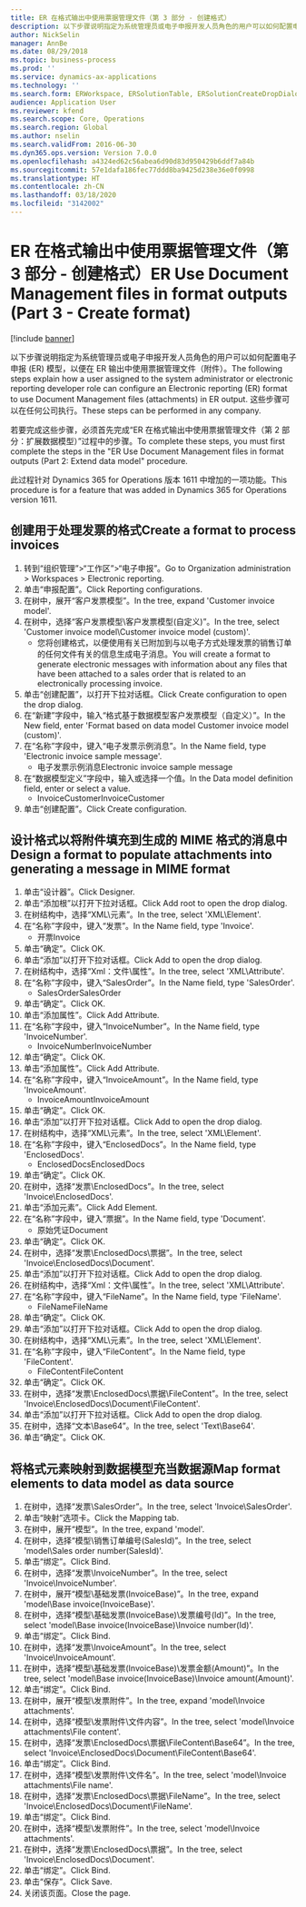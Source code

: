 ```yaml
---
title: ER 在格式输出中使用票据管理文件（第 3 部分 - 创建格式）
description: 以下步骤说明指定为系统管理员或电子申报开发人员角色的用户可以如何配置电子申报模型，以便在 ER 输出中使用票据管理文件。
author: NickSelin
manager: AnnBe
ms.date: 08/29/2018
ms.topic: business-process
ms.prod: ''
ms.service: dynamics-ax-applications
ms.technology: ''
ms.search.form: ERWorkspace, ERSolutionTable, ERSolutionCreateDropDialog, EROperationDesigner, ERComponentTypeDropDialog
audience: Application User
ms.reviewer: kfend
ms.search.scope: Core, Operations
ms.search.region: Global
ms.author: nselin
ms.search.validFrom: 2016-06-30
ms.dyn365.ops.version: Version 7.0.0
ms.openlocfilehash: a4324ed62c56abea6d90d83d950429b6ddf7a84b
ms.sourcegitcommit: 57e1dafa186fec77ddd8ba9425d238e36e0f0998
ms.translationtype: HT
ms.contentlocale: zh-CN
ms.lasthandoff: 03/18/2020
ms.locfileid: "3142002"
---
```

# <a name="er-use-document-management-files-in-format-outputs-part-3---create-format"></a><span data-ttu-id="7c0d0-103">ER 在格式输出中使用票据管理文件（第 3 部分 - 创建格式）</span><span class="sxs-lookup"><span data-stu-id="7c0d0-103">ER Use Document Management files in format outputs (Part 3 - Create format)</span></span>

[!include [banner](../../includes/banner.md)]

<span data-ttu-id="7c0d0-104">以下步骤说明指定为系统管理员或电子申报开发人员角色的用户可以如何配置电子申报 (ER) 模型，以便在 ER 输出中使用票据管理文件（附件）。</span><span class="sxs-lookup"><span data-stu-id="7c0d0-104">The following steps explain how a user assigned to the system administrator or electronic reporting developer role can configure an Electronic reporting (ER) format to use Document Management files (attachments) in ER output.</span></span> <span data-ttu-id="7c0d0-105">这些步骤可以在任何公司执行。</span><span class="sxs-lookup"><span data-stu-id="7c0d0-105">These steps can be performed in any company.</span></span>

<span data-ttu-id="7c0d0-106">若要完成这些步骤，必须首先完成“ER 在格式输出中使用票据管理文件（第 2 部分：扩展数据模型）”过程中的步骤。</span><span class="sxs-lookup"><span data-stu-id="7c0d0-106">To complete these steps, you must first complete the steps in the "ER Use Document Management files in format outputs (Part 2: Extend data model" procedure.</span></span>

<span data-ttu-id="7c0d0-107">此过程针对 Dynamics 365 for Operations 版本 1611 中增加的一项功能。</span><span class="sxs-lookup"><span data-stu-id="7c0d0-107">This procedure is for a feature that was added in Dynamics 365 for Operations version 1611.</span></span>


## <a name="create-a-format-to-process-invoices"></a><span data-ttu-id="7c0d0-108">创建用于处理发票的格式</span><span class="sxs-lookup"><span data-stu-id="7c0d0-108">Create a format to process invoices</span></span>
1. <span data-ttu-id="7c0d0-109">转到“组织管理”>“工作区”>“电子申报”。</span><span class="sxs-lookup"><span data-stu-id="7c0d0-109">Go to Organization administration > Workspaces > Electronic reporting.</span></span>
2. <span data-ttu-id="7c0d0-110">单击“申报配置”。</span><span class="sxs-lookup"><span data-stu-id="7c0d0-110">Click Reporting configurations.</span></span>
3. <span data-ttu-id="7c0d0-111">在树中，展开“客户发票模型”。</span><span class="sxs-lookup"><span data-stu-id="7c0d0-111">In the tree, expand 'Customer invoice model'.</span></span>
4. <span data-ttu-id="7c0d0-112">在树中，选择“客户发票模型\客户发票模型(自定义)”。</span><span class="sxs-lookup"><span data-stu-id="7c0d0-112">In the tree, select 'Customer invoice model\Customer invoice model (custom)'.</span></span>
    * <span data-ttu-id="7c0d0-113">您将创建格式，以便使用有关已附加到与以电子方式处理发票的销售订单的任何文件有关的信息生成电子消息。</span><span class="sxs-lookup"><span data-stu-id="7c0d0-113">You will create a format to generate electronic messages with information about any files that have been attached to a sales order that is related to an electronically processing invoice.</span></span>  
5. <span data-ttu-id="7c0d0-114">单击“创建配置”，以打开下拉对话框。</span><span class="sxs-lookup"><span data-stu-id="7c0d0-114">Click Create configuration to open the drop dialog.</span></span>
6. <span data-ttu-id="7c0d0-115">在“新建”字段中，输入“格式基于数据模型客户发票模型（自定义）”。</span><span class="sxs-lookup"><span data-stu-id="7c0d0-115">In the New field, enter 'Format based on data model Customer invoice model (custom)'.</span></span>
7. <span data-ttu-id="7c0d0-116">在“名称”字段中，键入“电子发票示例消息”。</span><span class="sxs-lookup"><span data-stu-id="7c0d0-116">In the Name field, type 'Electronic invoice sample message'.</span></span>
    * <span data-ttu-id="7c0d0-117">电子发票示例消息</span><span class="sxs-lookup"><span data-stu-id="7c0d0-117">Electronic invoice sample message</span></span>  
8. <span data-ttu-id="7c0d0-118">在“数据模型定义”字段中，输入或选择一个值。</span><span class="sxs-lookup"><span data-stu-id="7c0d0-118">In the Data model definition field, enter or select a value.</span></span>
    * <span data-ttu-id="7c0d0-119">InvoiceCustomer</span><span class="sxs-lookup"><span data-stu-id="7c0d0-119">InvoiceCustomer</span></span>  
9. <span data-ttu-id="7c0d0-120">单击“创建配置”。</span><span class="sxs-lookup"><span data-stu-id="7c0d0-120">Click Create configuration.</span></span>

## <a name="design-a-format-to-populate-attachments-into-generating-a-message-in-mime-format"></a><span data-ttu-id="7c0d0-121">设计格式以将附件填充到生成的 MIME 格式的消息中</span><span class="sxs-lookup"><span data-stu-id="7c0d0-121">Design a format to populate attachments into generating a message in MIME format</span></span>
1. <span data-ttu-id="7c0d0-122">单击“设计器”。</span><span class="sxs-lookup"><span data-stu-id="7c0d0-122">Click Designer.</span></span>
2. <span data-ttu-id="7c0d0-123">单击“添加根”以打开下拉对话框。</span><span class="sxs-lookup"><span data-stu-id="7c0d0-123">Click Add root to open the drop dialog.</span></span>
3. <span data-ttu-id="7c0d0-124">在树结构中，选择“XML\元素”。</span><span class="sxs-lookup"><span data-stu-id="7c0d0-124">In the tree, select 'XML\Element'.</span></span>
4. <span data-ttu-id="7c0d0-125">在“名称”字段中，键入“发票”。</span><span class="sxs-lookup"><span data-stu-id="7c0d0-125">In the Name field, type 'Invoice'.</span></span>
    * <span data-ttu-id="7c0d0-126">开票</span><span class="sxs-lookup"><span data-stu-id="7c0d0-126">Invoice</span></span>  
5. <span data-ttu-id="7c0d0-127">单击“确定”。</span><span class="sxs-lookup"><span data-stu-id="7c0d0-127">Click OK.</span></span>
6. <span data-ttu-id="7c0d0-128">单击“添加”以打开下拉对话框。</span><span class="sxs-lookup"><span data-stu-id="7c0d0-128">Click Add to open the drop dialog.</span></span>
7. <span data-ttu-id="7c0d0-129">在树结构中，选择“Xml：文件\属性”。</span><span class="sxs-lookup"><span data-stu-id="7c0d0-129">In the tree, select 'XML\Attribute'.</span></span>
8. <span data-ttu-id="7c0d0-130">在“名称”字段中，键入“SalesOrder”。</span><span class="sxs-lookup"><span data-stu-id="7c0d0-130">In the Name field, type 'SalesOrder'.</span></span>
    * <span data-ttu-id="7c0d0-131">SalesOrder</span><span class="sxs-lookup"><span data-stu-id="7c0d0-131">SalesOrder</span></span>  
9. <span data-ttu-id="7c0d0-132">单击“确定”。</span><span class="sxs-lookup"><span data-stu-id="7c0d0-132">Click OK.</span></span>
10. <span data-ttu-id="7c0d0-133">单击“添加属性”。</span><span class="sxs-lookup"><span data-stu-id="7c0d0-133">Click Add Attribute.</span></span>
11. <span data-ttu-id="7c0d0-134">在“名称”字段中，键入“InvoiceNumber”。</span><span class="sxs-lookup"><span data-stu-id="7c0d0-134">In the Name field, type 'InvoiceNumber'.</span></span>
    * <span data-ttu-id="7c0d0-135">InvoiceNumber</span><span class="sxs-lookup"><span data-stu-id="7c0d0-135">InvoiceNumber</span></span>  
12. <span data-ttu-id="7c0d0-136">单击“确定”。</span><span class="sxs-lookup"><span data-stu-id="7c0d0-136">Click OK.</span></span>
13. <span data-ttu-id="7c0d0-137">单击“添加属性”。</span><span class="sxs-lookup"><span data-stu-id="7c0d0-137">Click Add Attribute.</span></span>
14. <span data-ttu-id="7c0d0-138">在“名称”字段中，键入“InvoiceAmount”。</span><span class="sxs-lookup"><span data-stu-id="7c0d0-138">In the Name field, type 'InvoiceAmount'.</span></span>
    * <span data-ttu-id="7c0d0-139">InvoiceAmount</span><span class="sxs-lookup"><span data-stu-id="7c0d0-139">InvoiceAmount</span></span>  
15. <span data-ttu-id="7c0d0-140">单击“确定”。</span><span class="sxs-lookup"><span data-stu-id="7c0d0-140">Click OK.</span></span>
16. <span data-ttu-id="7c0d0-141">单击“添加”以打开下拉对话框。</span><span class="sxs-lookup"><span data-stu-id="7c0d0-141">Click Add to open the drop dialog.</span></span>
17. <span data-ttu-id="7c0d0-142">在树结构中，选择“XML\元素”。</span><span class="sxs-lookup"><span data-stu-id="7c0d0-142">In the tree, select 'XML\Element'.</span></span>
18. <span data-ttu-id="7c0d0-143">在“名称”字段中，键入“EnclosedDocs”。</span><span class="sxs-lookup"><span data-stu-id="7c0d0-143">In the Name field, type 'EnclosedDocs'.</span></span>
    * <span data-ttu-id="7c0d0-144">EnclosedDocs</span><span class="sxs-lookup"><span data-stu-id="7c0d0-144">EnclosedDocs</span></span>  
19. <span data-ttu-id="7c0d0-145">单击“确定”。</span><span class="sxs-lookup"><span data-stu-id="7c0d0-145">Click OK.</span></span>
20. <span data-ttu-id="7c0d0-146">在树中，选择“发票\EnclosedDocs”。</span><span class="sxs-lookup"><span data-stu-id="7c0d0-146">In the tree, select 'Invoice\EnclosedDocs'.</span></span>
21. <span data-ttu-id="7c0d0-147">单击“添加元素”。</span><span class="sxs-lookup"><span data-stu-id="7c0d0-147">Click Add Element.</span></span>
22. <span data-ttu-id="7c0d0-148">在“名称”字段中，键入“票据”。</span><span class="sxs-lookup"><span data-stu-id="7c0d0-148">In the Name field, type 'Document'.</span></span>
    * <span data-ttu-id="7c0d0-149">原始凭证</span><span class="sxs-lookup"><span data-stu-id="7c0d0-149">Document</span></span>  
23. <span data-ttu-id="7c0d0-150">单击“确定”。</span><span class="sxs-lookup"><span data-stu-id="7c0d0-150">Click OK.</span></span>
24. <span data-ttu-id="7c0d0-151">在树中，选择“发票\EnclosedDocs\票据”。</span><span class="sxs-lookup"><span data-stu-id="7c0d0-151">In the tree, select 'Invoice\EnclosedDocs\Document'.</span></span>
25. <span data-ttu-id="7c0d0-152">单击“添加”以打开下拉对话框。</span><span class="sxs-lookup"><span data-stu-id="7c0d0-152">Click Add to open the drop dialog.</span></span>
26. <span data-ttu-id="7c0d0-153">在树结构中，选择“Xml：文件\属性”。</span><span class="sxs-lookup"><span data-stu-id="7c0d0-153">In the tree, select 'XML\Attribute'.</span></span>
27. <span data-ttu-id="7c0d0-154">在“名称”字段中，键入“FileName”。</span><span class="sxs-lookup"><span data-stu-id="7c0d0-154">In the Name field, type 'FileName'.</span></span>
    * <span data-ttu-id="7c0d0-155">FileName</span><span class="sxs-lookup"><span data-stu-id="7c0d0-155">FileName</span></span>  
28. <span data-ttu-id="7c0d0-156">单击“确定”。</span><span class="sxs-lookup"><span data-stu-id="7c0d0-156">Click OK.</span></span>
29. <span data-ttu-id="7c0d0-157">单击“添加”以打开下拉对话框。</span><span class="sxs-lookup"><span data-stu-id="7c0d0-157">Click Add to open the drop dialog.</span></span>
30. <span data-ttu-id="7c0d0-158">在树结构中，选择“XML\元素”。</span><span class="sxs-lookup"><span data-stu-id="7c0d0-158">In the tree, select 'XML\Element'.</span></span>
31. <span data-ttu-id="7c0d0-159">在“名称”字段中，键入“FileContent”。</span><span class="sxs-lookup"><span data-stu-id="7c0d0-159">In the Name field, type 'FileContent'.</span></span>
    * <span data-ttu-id="7c0d0-160">FileContent</span><span class="sxs-lookup"><span data-stu-id="7c0d0-160">FileContent</span></span>  
32. <span data-ttu-id="7c0d0-161">单击“确定”。</span><span class="sxs-lookup"><span data-stu-id="7c0d0-161">Click OK.</span></span>
33. <span data-ttu-id="7c0d0-162">在树中，选择“发票\EnclosedDocs\票据\FileContent”。</span><span class="sxs-lookup"><span data-stu-id="7c0d0-162">In the tree, select 'Invoice\EnclosedDocs\Document\FileContent'.</span></span>
34. <span data-ttu-id="7c0d0-163">单击“添加”以打开下拉对话框。</span><span class="sxs-lookup"><span data-stu-id="7c0d0-163">Click Add to open the drop dialog.</span></span>
35. <span data-ttu-id="7c0d0-164">在树中，选择“文本\Base64”。</span><span class="sxs-lookup"><span data-stu-id="7c0d0-164">In the tree, select 'Text\Base64'.</span></span>
36. <span data-ttu-id="7c0d0-165">单击“确定”。</span><span class="sxs-lookup"><span data-stu-id="7c0d0-165">Click OK.</span></span>

## <a name="map-format-elements-to-data-model-as-data-source"></a><span data-ttu-id="7c0d0-166">将格式元素映射到数据模型充当数据源</span><span class="sxs-lookup"><span data-stu-id="7c0d0-166">Map format elements to data model as data source</span></span>
1. <span data-ttu-id="7c0d0-167">在树中，选择“发票\SalesOrder”。</span><span class="sxs-lookup"><span data-stu-id="7c0d0-167">In the tree, select 'Invoice\SalesOrder'.</span></span>
2. <span data-ttu-id="7c0d0-168">单击“映射”选项卡。</span><span class="sxs-lookup"><span data-stu-id="7c0d0-168">Click the Mapping tab.</span></span>
3. <span data-ttu-id="7c0d0-169">在树中，展开“模型”。</span><span class="sxs-lookup"><span data-stu-id="7c0d0-169">In the tree, expand 'model'.</span></span>
4. <span data-ttu-id="7c0d0-170">在树中，选择“模型\销售订单编号(SalesId)”。</span><span class="sxs-lookup"><span data-stu-id="7c0d0-170">In the tree, select 'model\Sales order number(SalesId)'.</span></span>
5. <span data-ttu-id="7c0d0-171">单击“绑定”。</span><span class="sxs-lookup"><span data-stu-id="7c0d0-171">Click Bind.</span></span>
6. <span data-ttu-id="7c0d0-172">在树中，选择“发票\InvoiceNumber”。</span><span class="sxs-lookup"><span data-stu-id="7c0d0-172">In the tree, select 'Invoice\InvoiceNumber'.</span></span>
7. <span data-ttu-id="7c0d0-173">在树中，展开“模型\基础发票(InvoiceBase)”。</span><span class="sxs-lookup"><span data-stu-id="7c0d0-173">In the tree, expand 'model\Base invoice(InvoiceBase)'.</span></span>
8. <span data-ttu-id="7c0d0-174">在树中，选择“模型\基础发票(InvoiceBase)\发票编号(Id)”。</span><span class="sxs-lookup"><span data-stu-id="7c0d0-174">In the tree, select 'model\Base invoice(InvoiceBase)\Invoice number(Id)'.</span></span>
9. <span data-ttu-id="7c0d0-175">单击“绑定”。</span><span class="sxs-lookup"><span data-stu-id="7c0d0-175">Click Bind.</span></span>
10. <span data-ttu-id="7c0d0-176">在树中，选择“发票\InvoiceAmount”。</span><span class="sxs-lookup"><span data-stu-id="7c0d0-176">In the tree, select 'Invoice\InvoiceAmount'.</span></span>
11. <span data-ttu-id="7c0d0-177">在树中，选择“模型\基础发票(InvoiceBase)\发票金额(Amount)”。</span><span class="sxs-lookup"><span data-stu-id="7c0d0-177">In the tree, select 'model\Base invoice(InvoiceBase)\Invoice amount(Amount)'.</span></span>
12. <span data-ttu-id="7c0d0-178">单击“绑定”。</span><span class="sxs-lookup"><span data-stu-id="7c0d0-178">Click Bind.</span></span>
13. <span data-ttu-id="7c0d0-179">在树中，展开“模型\发票附件”。</span><span class="sxs-lookup"><span data-stu-id="7c0d0-179">In the tree, expand 'model\Invoice attachments'.</span></span>
14. <span data-ttu-id="7c0d0-180">在树中，选择“模型\发票附件\文件内容”。</span><span class="sxs-lookup"><span data-stu-id="7c0d0-180">In the tree, select 'model\Invoice attachments\File content'.</span></span>
15. <span data-ttu-id="7c0d0-181">在树中，选择“发票\EnclosedDocs\票据\FileContent\Base64”。</span><span class="sxs-lookup"><span data-stu-id="7c0d0-181">In the tree, select 'Invoice\EnclosedDocs\Document\FileContent\Base64'.</span></span>
16. <span data-ttu-id="7c0d0-182">单击“绑定”。</span><span class="sxs-lookup"><span data-stu-id="7c0d0-182">Click Bind.</span></span>
17. <span data-ttu-id="7c0d0-183">在树中，选择“模型\发票附件\文件名”。</span><span class="sxs-lookup"><span data-stu-id="7c0d0-183">In the tree, select 'model\Invoice attachments\File name'.</span></span>
18. <span data-ttu-id="7c0d0-184">在树中，选择“发票\EnclosedDocs\票据\FileName”。</span><span class="sxs-lookup"><span data-stu-id="7c0d0-184">In the tree, select 'Invoice\EnclosedDocs\Document\FileName'.</span></span>
19. <span data-ttu-id="7c0d0-185">单击“绑定”。</span><span class="sxs-lookup"><span data-stu-id="7c0d0-185">Click Bind.</span></span>
20. <span data-ttu-id="7c0d0-186">在树中，选择“模型\发票附件”。</span><span class="sxs-lookup"><span data-stu-id="7c0d0-186">In the tree, select 'model\Invoice attachments'.</span></span>
21. <span data-ttu-id="7c0d0-187">在树中，选择“发票\EnclosedDocs\票据”。</span><span class="sxs-lookup"><span data-stu-id="7c0d0-187">In the tree, select 'Invoice\EnclosedDocs\Document'.</span></span>
22. <span data-ttu-id="7c0d0-188">单击“绑定”。</span><span class="sxs-lookup"><span data-stu-id="7c0d0-188">Click Bind.</span></span>
23. <span data-ttu-id="7c0d0-189">单击“保存”。</span><span class="sxs-lookup"><span data-stu-id="7c0d0-189">Click Save.</span></span>
24. <span data-ttu-id="7c0d0-190">关闭该页面。</span><span class="sxs-lookup"><span data-stu-id="7c0d0-190">Close the page.</span></span>

